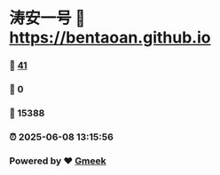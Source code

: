 # 涛安一号 :link: https://bentaoan.github.io 
### :page_facing_up: [41](https://bentaoan.github.io/tag.html) 
### :speech_balloon: 0 
### :hibiscus: 15388 
### :alarm_clock: 2025-06-08 13:15:56 
### Powered by :heart: [Gmeek](https://github.com/Meekdai/Gmeek)
